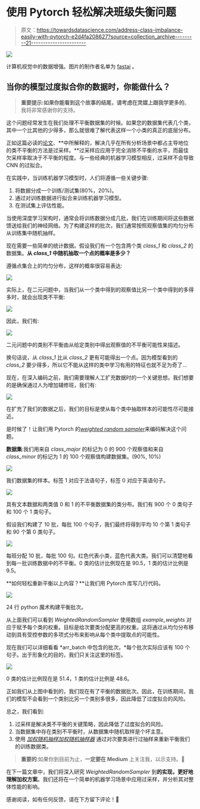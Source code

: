 # 使用 Pytorch 轻松解决班级失衡问题

> 原文：<https://towardsdatascience.com/address-class-imbalance-easily-with-pytorch-e2d4fa208627?source=collection_archive---------21----------------------->

![](img/1d9646dd08c33244c5da73c3b5ffad18.png)

计算机视觉中的数据增强。图片的制作者名单为 [fastai](https://mc.ai/data-augmentation-by-fastai-v1/) 。

## 当你的模型过度拟合你的数据时，你能做什么？

> **重要提示:**如果你能看到这个故事的结尾，请考虑**在灵媒上跟我学更多的**。我将非常感谢你的支持。

这个问题经常发生在我们处理不平衡数据集的时候。如果您的数据集代表几个类，其中一个比其他的少得多，那么就很难了解代表这样一个小类的真正的底层分布。

正如这篇必读的[论文](https://arxiv.org/abs/1710.05381)、**中所解释的，解决几乎在所有分析场景中都占主导地位的类不平衡的方法是过采样。**过采样应应用于完全消除不平衡的水平，而最佳欠采样率取决于不平衡的程度。与一些经典的机器学习模型相反，过采样不会导致 CNN 的过拟合。

在实践中，当训练机器学习模型时，人们将遵循一些关键步骤:

1.  将数据分成一个训练/测试集(80%，20%)。
2.  通过对训练数据进行拟合来训练机器学习模型。
3.  在测试集上评估性能。

当使用深度学习架构时，通常会将训练数据分成几批，我们在训练期间将这些数据馈送给我们的神经网络。为了构建这样的批次，我们通常按照观察值集的均匀分布从训练集中随机抽样。

现在需要一些简单的统计数据。假设我们有一个包含两个类 *class_1* 和 *class_2* 的数据集。**从 *class_1* 中随机抽取一个点的概率是多少？**

遵循点集合上的均匀分布，这样的概率很容易表达:

![](img/d364efcbcb72c91a6df42d9da2c44bd2.png)

实际上，在二元问题中，当我们从一个类中得到的观察值比另一个类中得到的多得多时，就会出现类不平衡:

![](img/ae8869a25f1ac4b8b2ed8766c6d400e8.png)

因此，我们有:

![](img/2f60ec482c70db4af304fe91f2af5e1c.png)

二元问题中的类别不平衡由从给定类别中得出观察值的不平衡可能性来描述。

换句话说，从 *class_1* 比从 *class_2* 更有可能得出一个点。因为模型看到的 *class_2* 要少得多，所以它不能从这样的类中学习有用的特征也就不足为奇了…

现在，在深入编码之前，我们需要理解人工扩充数据时的一个关键思想。我们想要的是确保通过人为增加辅修班，我们有:

![](img/88718d55d3448294c83d7c77ed033075.png)

在扩充了我们的数据之后，我们的目标是使从每个类中抽取样本的可能性尽可能接近。

是时候了！让我们用 Pytorch 的[*weighted random sampler*](https://pytorch.org/docs/stable/_modules/torch/utils/data/sampler.html#WeightedRandomSampler)来编码解决这个问题。

**数据集**:我们用来自 *class_major* 的标记为 0 的 900 个观察值和来自 *class_minor* 的标记为 1 的 100 个观察值构建数据集。(90%, 10%)

![](img/61844d7292d7fffcd0cfc22915ab8f58.png)

我们数据集的样本。标签 1 对应于法语句子，标签 0 对应于英语句子。

![](img/bcbe29f86f45940b5b11dc02891b1820.png)

具有文本数据和两类值 0 和 1 的不平衡数据集的类分布。我们有 900 个 0 类句子和 100 个 1 类句子。

假设我们构建了 10 批，每批 100 个句子，我们最终将得到平均 10 个第 1 类句子和 90 个第 0 类句子。

![](img/48a32bf929f9050af5cc86bc31068d9e.png)

每班分配 10 批，每批 100 句。红色代表小类，蓝色代表大类。我们可以清楚地看到每一批训练数据中的不平衡。0 类的估计比例现在是 90.5，1 类的估计比例是 9.5。

**如何轻松重新平衡以上内容？**让我们用 Pytorch 库写几行代码。

![](img/e2166263e31acde07a87c3e0dfb6207a.png)

24 行 python 魔术构建平衡批次。

从上面我们可以看到 *WeightedRandomSampler* 使用数组 *example_weights* 对应于赋予每个类的权重。目标是给次要类分配更高的权重。这将通过从均匀分布移动到具有受控参数的多项式分布来影响从每个类中提取点的可能性。

现在我们可以详细看看 *arr_batch 中包含的批次，*每个批次实际应该有 100 个句子。出于形象化的目的，我们只关注这里的标签。

![](img/fa493c762dfb81da18f33b3d9bd94db9.png)

0 类的估计比例现在是 51.4，1 类的估计比例是 48.6。

正如我们从上图中看到的，我们现在有了平衡的数据批次。因此，在训练期间，我们的模型不会看到一个类别比另一个类别多很多，因此降低了过度拟合的风险。

总之，我们看到:

1.  过采样是解决类不平衡的关键策略，因此降低了过度拟合的风险。
2.  当数据集中存在类别不平衡时，从数据集中随机取样是个坏主意。
3.  使用 [*加权随机抽样加权随机抽样器*](https://pytorch.org/docs/stable/_modules/torch/utils/data/sampler.html#WeightedRandomSampler) 通过对次要类进行过抽样来重新平衡我们的训练数据类。

> **重要的**:如果你到目前为止，**一定要在 Medium** 上关注我，以示支持。🤗

在下一篇文章中，我们将深入研究 *WeightedRandomSampler* 到**的实现，更好地理解加权方案**。我们还将在一个简单的机器学习场景中应用过采样，并分析其对整体性能的影响。

感谢阅读，如有任何反馈，请在下方留下评论！🤗